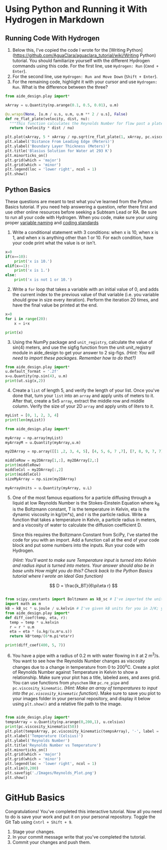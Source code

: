 # Using Python and Running it With Hydrogen in Markdown

## Running Code With Hydrogen
1. Below this, I've copied the code I wrote for the [Writing Python](https://github.com/AguaClara/aguaclara_tutorial/wiki/Writing Python) tutorial. You should familiarize yourself with the different Hydrogen commands using this code. For the first line, use `Hydrogen: Run` (`Cmnd + Enter`).
2. For the second line, use `Hydrogen: Run and Move Down` (`Shift + Enter`).
3. For the remaining code, highlight it with your cursor and use `Hydrogen: Run`. What is the difference between the three?

```python
from aide_design.play import*

xArray = u.Quantity(np.arange(0.1, 0.5, 0.01), u.m)

@u.wraps(None, [u.m / u.s, u.m, u.m ** 2 / u.s], False)
def re_flat_plate(velocity, dist, nu):
  """This function calculates the Reynolds Number for flow past a plate using fluid velocity, plate length, and kinematic viscosity."""
  return (velocity * dist / nu)

plt.plot(xArray, 5 * xArray / np.sqrt(re_flat_plate(1, xArray, pc.viscosity_kinematic(293 * u.kelvin))), '-', label = 'Blasius Solution')
plt.xlabel('Distance From Leading Edge (Meters)')
plt.ylabel('Boundary Layer Thickness (Meters)')
plt.title('Blasius Solution for Water at 293 K')
plt.minorticks_on()
plt.grid(which = 'major')
plt.grid(which = 'minor')
plt.legend(loc = 'lower right', ncol = 1)
plt.show()
```

## Python Basics
These questions are meant to test what you've learned from the Python Basics tutorial. If you need help answering a question, refer there first and use other online resources before seeking a Subteam Lead or RA. Be sure to run all your code with Hydrogen. When you code, make sure your using proper [variable naming](https://github.com/AguaClara/aide_design/wiki/Variable-Naming) and [coding standards](https://github.com/AguaClara/aide_design/wiki/Standards)

1. Write a conditional statement with 3 conditions: when x is 10, when x is 1, and when x is anything other than 1 or 10. For each condition, have your code print what the value is or isn't.
```python
x=0
if(x==10):
    print('x is 10.')
elif(x==1):
    print('x is 1.')
else:
    print('x is not 1 or 10.')

```


2. Write a `for` loop that takes a variable with an initial value of 0, and adds the current index to the previous value of that variable (i.e. you variable should grow in size every iteration). Perform the iteration 20 times, and have the final value be printed at the end.

```python
x=0
for i in range(20):
    x = i+x

print(x)
```

3. Using the NumPy package and `unit_registry`, calculate the value of sin(4) meters, and use the sigfig function from the unit unit_registry module in aide_design to get your answer to 2 sig-figs. *(Hint: You will need to import these packages. Remember how to do that?)*
```python
from aide_design.play import*
u.default_format = '.2f'
x=u.Quantity(np.sin(4), u.m)
print(ut.sig(x,2))
```


4. Create a `list` of length 5, and verify the length of your list. Once you've done that, turn your `list` into an `array` and apply units of meters to it. After that, create a 5x5 `array`, extract the middle row and middle column. Verify the size of your 2D `array` and apply units of liters to it.
```python
myList = [0, 1, 2, 3, 4]
print(len(myList))

from aide_design.play import*

myArray = np.array(myList)
myArrayM = u.Quantity(myArray,u.m)

my2DArray = np.array([[1 ,2, 3, 4, 5], [4, 5, 6, 7 ,7], [7, 8, 9, 7, 7],[7, 8, 9, 7, 7],[7, 8, 9, 7, 7]])

middleRow = my2DArray[1,:], my2DArray[2,:]
print(middleRow)
middleCol = my2DArray[:,2]
print(middleCol)
sizeMyArray = np.size(my2DArray)

myArrayUnits = u.Quantity(myArray, u.L)

```

5.  One of the most famous equations for a particle diffusing through a liquid at low Reynolds Number is the Stokes-Einstein Equation where k<sub>B</sub> is the Boltzmann constant, T is the temperature in Kelvin, eta is the dynamic viscosity in kg/(m*s), and r is the particle radius. Write a function that takes a temperature in Kelvin, a particle radius in meters, and a viscosity of water to calculate the diffusion coefficient D.

    Since this requires the Boltzmann Constant from SciPy, I've started the code for you with an import. Add a function call at the end of your code block and put some numbers into the inputs. Run your code with Hydrogen.

    *(Hint: You'll want to make sure Temperature input is turned into Kelvin and radius input is turned into meters. Your answer should also be in base units How might you do this? Check back to the Python Basics tutorial where I wrote an Ideal Gas function)*

$$ D = \frac{k_BT}{6\pi\eta r} $$

```python

from scipy.constants import Boltzmann as kB_sc # I've imported the unitless value for kB from SciPy
import math as m
kB = kB_sc * u.joule / u.kelvin # I've given kB units for you in J/K; you can use the kB variable to give you Boltzmann's constant with units
from aide_design.play import*
def diff_coef(temp, eta, r):
  temp = temp * u.kelvin
  r = r * u.m
  eta = eta * (u.kg/(u.m*u.s))
  return kB*temp/(6*m.pi*eta*r)

print(diff_coef(400, 5, 7))

```

6. You have a pipe with a radius of 0.2 m with water flowing in it at 2 m<sup>3</sup>/s. You want to see how the Reynolds Number changes as viscosity changes due to a change in temperature from 0 to 200<sup>o</sup>C. Create a plot of Reynolds Number against Temperature in Kelvin to show a relationship. Make sure your plot has a title, labeled axes, and axes grid. You can use functions from `physchem` like `pc.re_pipe` and `pc.viscosity_kinematic`. *(Hint: Make an array of temperatures to input into the `pc.viscosity_kinematic` function)*. Make sure to save you plot to your images folder in your personal repository, and display it below using `plt.show()` and a relative file path to the image.


```python

from aide_design.play import*
tempsArray = u.Quantity(np.arange(0,200,1), u.celsius)
print(pc.viscosity_kinematic(50))
plt.plot(tempsArray, pc.viscosity_kinematic(tempsArray), '-', label = 'Reynolds Number')
plt.xlabel('Temperature (Celsius)')
plt.ylabel('Reynolds Number')
plt.title('Reynolds Number vs Temperature')
plt.minorticks_on()
plt.grid(which = 'major')
plt.grid(which = 'minor')
plt.legend(loc = 'lower right', ncol = 1)
plt.xlim(0,200)
plt.savefig('./Images/Reynolds_Plot.png')
plt.show()
```

# GitHub Basics
Congratulations! You've completed this interactive tutorial. Now all you need to do is save your work and put it on your personal repository. Toggle the Git Tab using `Cntrl + Shift + 9`.

1. Stage your changes.
2. In your commit message write that you've completed the tutorial.
3. Commit your changes and push them.
